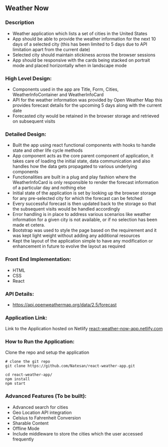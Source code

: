 ## Weather Now

### Description

- Weather application which lists a set of cities in the United States
- App should be able to provide the weather information for the next 10 days of a selected city (this has been limited to 5 days due to API limitation apart from the current date)
- Selected city should maintain stickiness across the browser sessions
- App should be responsive with the cards being stacked on portrait mode and placed horizontally when in landscape mode

### High Level Design:

- Components used in the app are Title, Form, Cities, WeatherInfoContainer and WeatherInfoCard
- API for the weather information was provided by Open Weather Map this provides forecast details for the upcoming 5 days along with the current date
- Forecasted city would be retained in the browser storage and retrieved on subsequent visits

### Detailed Design:

- Built the app using react functional components with hooks to handle state and other life cycle methods
- App component acts as the core parent component of application, it takes care of loading the initial state, data communication and also handles how the data gets propagated to various underlying components
- Functionalities are built in a plug and play fashion where the WeatherInfoCard is only responsible to render the forecast information of a particular day and nothing else
- Initial state of the application is set by looking up the browser storage for any pre-selected city for which the forecast can be fetched
- Every successful forecast is then updated back to the storage so that the subsequent visits would be handled accordingly
- Error handling is in place to address various scenarios like weather information for a given city is not available, or if no selection has been made et cetera.
- Bootstrap was used to style the page based on the requirement and it was kept light weight without adding any additional resources
- Kept the layout of the application simple to have any modification or enhancement in future to evolve the layout as required

### Front End Implementation:

- HTML
- CSS
- React

### API Details:

- https://api.openweathermap.org/data/2.5/forecast

### Application Link:

Link to the Application hosted on Netlify [react-weather-now-app.netlify.com](https://react-weather-now-app.netlify.com/)

### How to Run the Application:

Clone the repo and setup the application

```shell
# clone the git repo
git clone https://github.com/Natesan/react-weather-app.git

cd react-weather-app/
npm install
npm start

```

### Advanced Features (To be built):

- Advanced search for cities
- Geo Location API integration
- Celsius to Fahrenheit Conversion
- Sharable Content
- Offline Mode
- Include middleware to store the cities which the user accessed frequently
